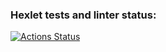 ### Hexlet tests and linter status:
[![Actions Status](https://github.com/AlexKuryanov/layout-designer-project-lvl1/actions/workflows/hexlet-check.yml/badge.svg)](https://github.com/AlexKuryanov/layout-designer-project-lvl1/actions)